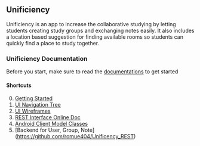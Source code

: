 ## Unificiency

Unificiency is an app to increase the collaborative studying by letting students creating study groups and exchanging notes easily. It also includes a location based suggestion for finding available rooms so students can quickly find a place to study together.

### Unificiency Documentation ###

Before you start, make sure to read the [documentations](https://github.com/zhenhaoli/Unificiency/tree/master/Documentations) to get started

#### Shortcuts ####

0. [Getting Started](https://github.com/zhenhaoli/Unificiency/tree/master/Documentations/getting_started)
1. [UI Navigation Tree](https://github.com/zhenhaoli/Unificiency/blob/master/Documentations/navigation_flow/README.md)
2. [UI Wireframes](https://unificency.mybalsamiq.com/projects/androidapp/grid)
3. [REST Interface Online Doc](https:romue404.pythonanywhere.com)
4. [Android Client Model Classes](https://github.com/zhenhaoli/Unificiency/blob/master/Documentations/android_model_classes/README.md)
5. [Backend for User, Group, Note] (https://github.com/romue404/Unificency_REST) 


